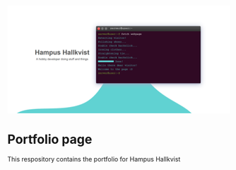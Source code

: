 ![](https://raw.githubusercontent.com/Hampfh/Portfolio/master/src/assets/pagePeek.png)

# Portfolio page
This respository contains the portfolio for Hampus Hallkvist
